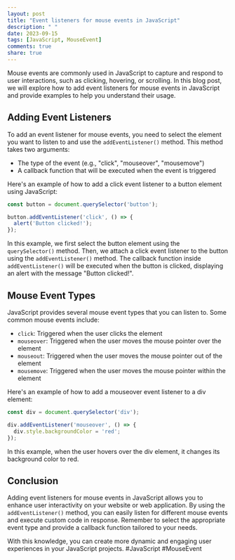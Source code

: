 ```yaml
---
layout: post
title: "Event listeners for mouse events in JavaScript"
description: " "
date: 2023-09-15
tags: [JavaScript, MouseEvent]
comments: true
share: true
---
```


Mouse events are commonly used in JavaScript to capture and respond to user interactions, such as clicking, hovering, or scrolling. In this blog post, we will explore how to add event listeners for mouse events in JavaScript and provide examples to help you understand their usage.

## Adding Event Listeners

To add an event listener for mouse events, you need to select the element you want to listen to and use the `addEventListener()` method. This method takes two arguments:
- The type of the event (e.g., "click", "mouseover", "mousemove")
- A callback function that will be executed when the event is triggered

Here's an example of how to add a click event listener to a button element using JavaScript:

```javascript
const button = document.querySelector('button');

button.addEventListener('click', () => {
  alert('Button clicked!');
});
```

In this example, we first select the button element using the `querySelector()` method. Then, we attach a click event listener to the button using the `addEventListener()` method. The callback function inside `addEventListener()` will be executed when the button is clicked, displaying an alert with the message "Button clicked!".

## Mouse Event Types

JavaScript provides several mouse event types that you can listen to. Some common mouse events include:

- `click`: Triggered when the user clicks the element
- `mouseover`: Triggered when the user moves the mouse pointer over the element
- `mouseout`: Triggered when the user moves the mouse pointer out of the element
- `mousemove`: Triggered when the user moves the mouse pointer within the element

Here's an example of how to add a mouseover event listener to a div element:

```javascript
const div = document.querySelector('div');

div.addEventListener('mouseover', () => {
  div.style.backgroundColor = 'red';
});
```

In this example, when the user hovers over the div element, it changes its background color to red.

## Conclusion

Adding event listeners for mouse events in JavaScript allows you to enhance user interactivity on your website or web application. By using the `addEventListener()` method, you can easily listen for different mouse events and execute custom code in response. Remember to select the appropriate event type and provide a callback function tailored to your needs.

With this knowledge, you can create more dynamic and engaging user experiences in your JavaScript projects. #JavaScript #MouseEvent